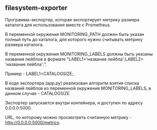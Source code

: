 ## filesystem-exporter

Программа-экспортер, которая экспортирует метрику
размера каталога для использования вместе с Prometheus.

В переменной окружения MONITORING_PATH должен быть указан полный
путь до каталога, для которого нужно считывать метрику
размера каталога.

В переменной окружения MONITORING_LABELS должны быть указаны
названия лейблов в формате "LABEL1='название лейбла';LABEL2=
'название лейбла';".

Пример - LABEL1=CATALOGSIZE;.

В коде экспортера (app.py) реализован алгоритм взятия списка названий
лейблов из переменной окружения MONITORING_LABELS, в данном
случае - CATALOGSIZE.

Экспортер запускается внутри контейнера, и доступен по адресу
0.0.0.0:5000.

URL, по которому можно просмотреть считанную метрику - 
http://0.0.0.0:5000/metrics.